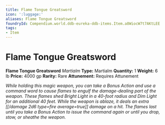 ```yaml
---
title: Flame Tongue Greatsword
icon: ':luggage:'
aliases: Flame Tongue Greatsword
foundryId: Compendium.world.ddb-eureka-ddb-items.Item.a8WiocW7t7AKtLEE
tags:
- Item
---
```


# Flame Tongue Greatsword

**Flame Tongue Greatsword**
_Martialm_
**Type:** Martialm
**Quantity:** 1
**Weight:** 6 lb
**Price:** 4000 gp
**Rarity:** Rare
**Attunement:** Requires Attunement

*While holding this magic weapon, you can take a Bonus Action and use a command word to cause flames to engulf the damage-dealing part of the weapon. These flames shed Bright Light in a 40-foot radius and Dim Light for an additional 40 feet. While the weapon is ablaze, it deals an extra  [[/damage 2d6 type=fire average=true]] damage on a hit. The flames last until you take a Bonus Action to issue the command again or until you drop, stow, or sheathe the weapon.*